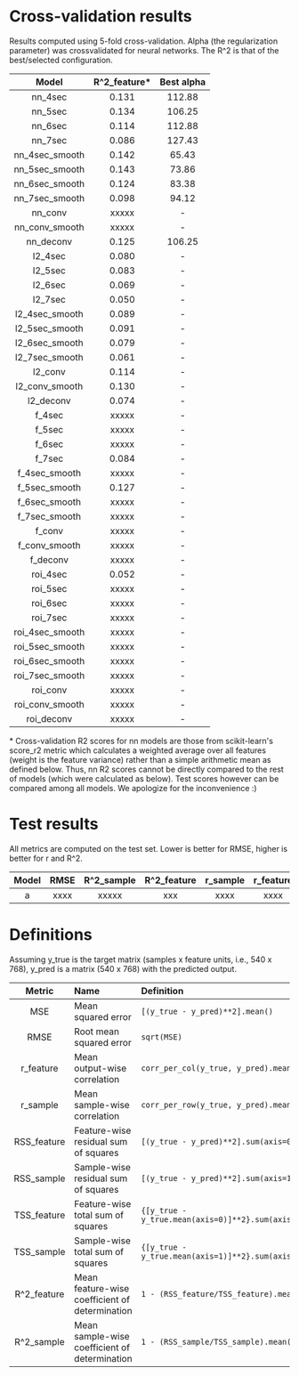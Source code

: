 # Cross-validation results
Results computed using 5-fold cross-validation.
Alpha (the regularization parameter) was crossvalidated for neural networks. The R^2 is that of the best/selected configuration.

| Model				| R^2_feature*	| Best alpha|
|:-----------------:|:-------------:|:---------:|
| nn_4sec			| 0.131			| 112.88	|
| nn_5sec			| 0.134			| 106.25	|
| nn_6sec			| 0.114			| 112.88	|
| nn_7sec			| 0.086			| 127.43	|
| nn_4sec_smooth	| 0.142			| 65.43		|
| nn_5sec_smooth	| 0.143			| 73.86		|
| nn_6sec_smooth	| 0.124			| 83.38		|
| nn_7sec_smooth	| 0.098			| 94.12		|
| nn_conv			| xxxxx			| -			|
| nn_conv_smooth	| xxxxx			| -			|
| nn_deconv			| 0.125			| 106.25	|
| l2_4sec			| 0.080			| -			|
| l2_5sec			| 0.083			| -			|
| l2_6sec			| 0.069			| -			|
| l2_7sec			| 0.050			| -			|
| l2_4sec_smooth	| 0.089			| -			|
| l2_5sec_smooth	| 0.091			| -			|
| l2_6sec_smooth	| 0.079			| -			|
| l2_7sec_smooth	| 0.061			| -			|
| l2_conv			| 0.114			| -			|
| l2_conv_smooth	| 0.130			| -			|
| l2_deconv			| 0.074			| -			|
| f_4sec			| xxxxx			| -			|
| f_5sec			| xxxxx			| -			|
| f_6sec			| xxxxx			| -			|
| f_7sec			| 0.084			| -			|
| f_4sec_smooth		| xxxxx			| -			|
| f_5sec_smooth		| 0.127			| -			|
| f_6sec_smooth		| xxxxx			| -			|
| f_7sec_smooth		| xxxxx			| -			|
| f_conv			| xxxxx			| -			|
| f_conv_smooth		| xxxxx			| -			|
| f_deconv			| xxxxx			| -			|
| roi_4sec			| 0.052			| -			|
| roi_5sec			| xxxxx			| -			|
| roi_6sec			| xxxxx			| -			|
| roi_7sec			| xxxxx			| -			|
| roi_4sec_smooth	| xxxxx			| -			|
| roi_5sec_smooth	| xxxxx			| -			|
| roi_6sec_smooth	| xxxxx			| -			|
| roi_7sec_smooth	| xxxxx			| -			|
| roi_conv			| xxxxx			| -			|
| roi_conv_smooth	| xxxxx			| -			|
| roi_deconv		| xxxxx			| -			|

\* Cross-validation R2 scores for nn models are those from scikit-learn's score_r2 metric which calculates a weighted average over all features (weight is the feature variance) rather than a simple arithmetic mean as defined below. Thus, nn R2 scores cannot be directly compared to the rest of models (which were calculated as below). Test scores however can be compared among all models. We apologize for the inconvenience :)

# Test results
All metrics are computed on the test set.
Lower is better for RMSE, higher is better for r and R^2.

| Model	| RMSE	| R^2_sample	| R^2_feature	| r_sample	| r_feature	| 
|:-----:|:-----:|:-------------:|:-------------:|:---------:|:---------:|
| a		| xxxx	| xxxxx			| xxx			| xxxx		| xxxx		|

# Definitions
Assuming y_true is the target matrix (samples x feature units, i.e., 540 x 768),
y_pred is a matrix (540 x 768) with the predicted output.

|	Metric		|				Name			|		 	Definition		|
|:-------------:|:------------------------------|:--------------------------|
| MSE			| Mean squared error			| `[(y_true - y_pred)**2].mean()`		|
| RMSE			| Root mean squared error 		| `sqrt(MSE)`							|
| r_feature		| Mean output-wise correlation	| `corr_per_col(y_true, y_pred).mean()`	|
| r_sample		| Mean sample-wise correlation	| `corr_per_row(y_true, y_pred).mean()`	|
| RSS_feature	| Feature-wise residual sum of squares	| `[(y_true - y_pred)**2].sum(axis=0)`					|
| RSS_sample	| Sample-wise residual sum of squares	| `[(y_true - y_pred)**2].sum(axis=1)`					|
| TSS_feature	| Feature-wise total sum of squares		| `{[y_true - y_true.mean(axis=0)]**2}.sum(axis=0)`		|
| TSS_sample	| Sample-wise total sum of squares		| `{[y_true - y_true.mean(axis=1)]**2}.sum(axis=1)`		|
| R^2_feature	| Mean feature-wise coefficient of determination	| `1 - (RSS_feature/TSS_feature).mean()`	|
| R^2_sample	| Mean sample-wise coefficient of determination		| `1 - (RSS_sample/TSS_sample).mean()`		|
